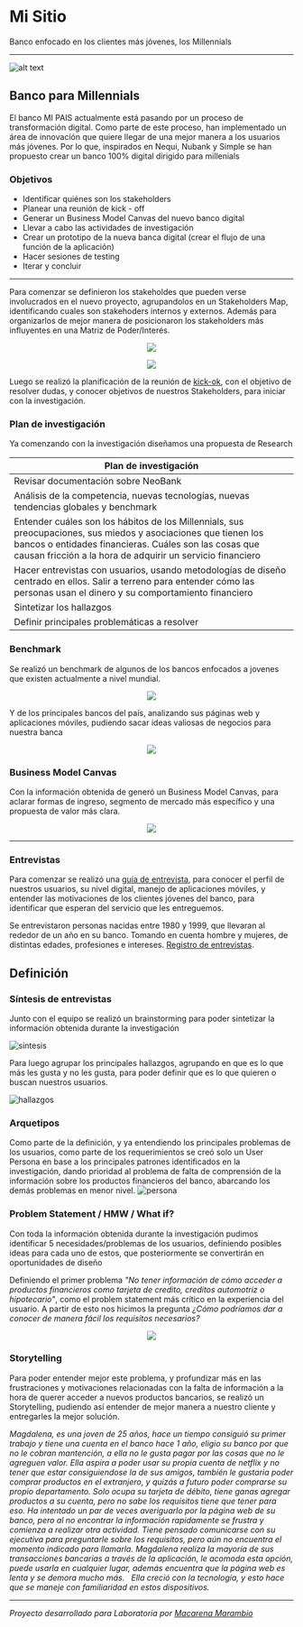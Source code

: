 # Mi Sitio

Banco enfocado en los clientes más jóvenes, los Millennials

---

![alt text](https://image.ibb.co/dypAen/Captura_de_pantalla_2018_03_25_a_la_s_11_37_48_a_m.png)

## Banco para Millennials
El banco MI PAIS actualmente está pasando por un proceso de transformación digital. Como parte de este proceso, han implementado un área de innovación que quiere llegar de una mejor manera a los usuarios más jóvenes. Por lo que, inspirados en Nequi, Nubank y Simple se han propuesto crear un banco 100% digital dirigido para millenials

### Objetivos
* Identificar quiénes son los stakeholders 
* Planear una reunión de kick - off 
* Generar un Business Model Canvas del nuevo banco digital
* Llevar a cabo las actividades de investigación
* Crear un prototipo de la nueva banca digital (crear el flujo de una función de la aplicación)
* Hacer sesiones de testing
* Iterar y concluir

---

Para comenzar se definieron los stakeholdes que pueden verse involucrados en el nuevo proyecto, agrupandolos en un Stakeholders Map, identificando cuales son stakehoders internos y externos. Además para organizarlos de mejor manera de posicionaron los stakeholders más influyentes en una Matriz de Poder/Interés. 

 <p align="center"> 
<img src="https://image.ibb.co/fdzXs7/Tutti_Frutti.jpg">
</p>

 <p align="center"> 
<img src="https://image.ibb.co/mtZDh7/Stakeholders.jpg">
</p>

Luego se realizó la planificación de la reunión de [kick-ok](https://drive.google.com/open?id=17GpEl5rCrAO0SZoTLBX9HPohX_bUfD1uWbEj8xMZRIw), con el objetivo de resolver dudas, y conocer objetivos de nuestros Stakeholders, para iniciar con la investigación. 

### Plan de investigación

Ya comenzando con la investigación diseñamos una propuesta de Research



Plan de investigación|
--|
Revisar documentación sobre NeoBank | 
Análisis de la competencia, nuevas tecnologías, nuevas tendencias globales y benchmark|
Entender cuáles son los hábitos de los Millennials, sus preocupaciones, sus miedos y asociaciones que tienen los bancos o entidades financieras. Cuáles son las cosas que causan fricción a la hora de adquirir un servicio financiero|
Hacer entrevistas con usuarios, usando metodologías de diseño centrado en ellos. Salir a terreno para entender cómo las personas usan el dinero y su comportamiento financiero|
Sintetizar los hallazgos|
Definir principales problemáticas a resolver|



### Benchmark 

Se realizó un benchmark de algunos de los bancos enfocados a jovenes que existen actualmente a nivel mundial.
 <p align="center"> 
<img src="https://image.ibb.co/epGOFS/Captura_de_pantalla_2018_03_25_a_la_s_12_29_38_p_m.png">
</p>

Y de los principales bancos del país, analizando sus páginas web y aplicaciones móviles, pudiendo sacar ideas valiosas de negocios para nuestra banca
 <p align="center"> 
<img src="https://image.ibb.co/nR1XaS/bancos.jpg">
</p>

### Business Model Canvas

Con la información obtenida de generó un Business Model Canvas, para aclarar formas de ingreso, segmento de mercado más específico y una propuesta de valor más clara.  

 <p align="center"> 
<img src="https://image.ibb.co/ikWhs7/Business_Model_Canvas.jpg">
</p>

---

### Entrevistas

Para comenzar se realizó una [guía de entrevista](https://drive.google.com/open?id=1iOQCXHDOWh9fp9yTROygM0sss5xHcCdCygwp5buTwh4), para conocer el perfil de nuestros usuarios, su nivel digital, manejo de aplicaciones móviles, y entender las motivaciones de los clientes jóvenes del banco, para identificar que esperan del servicio que les entreguemos. 

Se entrevistaron personas nacidas entre 1980 y 1999, que llevaran al rededor de un año en su banco. Tomando en cuenta hombre y mujeres, de distintas edades, profesiones e intereses. [Registro de entrevistas](https://drive.google.com/open?id=1uzIWWgg-ljNSJb0xvMtn16ncmfd_HPF4).


## Definición 

### Síntesis de entrevistas

Junto con el equipo se realizó un brainstorming para poder sintetizar la información obtenida durante la investigación

![sintesis](https://image.ibb.co/iwpd27/Sintesis_de_las_entrevistas.jpg)

Para luego agrupar los principales hallazgos, agrupando en que es lo que más les gusta y no les gusta, para poder definir que es lo que quieren o buscan nuestros usuarios.

![hallazgos](https://image.ibb.co/dBSes7/Resumen_que_quieren_1.jpg)

### Arquetipos

Como parte de la definición, y ya entendiendo los principales problemas de los usuarios, como parte de los requerimientos se creó solo un User Persona en base a los principales patrones identificados en la investigación, dando prioridad al problema de falta de comprensión de la información sobre los productos financieros del banco, abarcando los demás problemas en menor nivel. 
![persona](https://image.ibb.co/cmFhC7/User_Persona_banco.jpg)

### Problem Statement / HMW / What if?
Con toda la información obtenida durante la investigación pudimos identificar 5 necesidades/problemas de los usuarios, definiendo posibles ideas para cada uno de estos, que posteriormente se convertirán en oportunidades de diseño

Definiendo el primer problema *"No tener información de cómo acceder a productos financieros como tarjeta de credito, creditos automotriz o hipotecario"*, como el problem statement más crítico en la experiencia del usuario. 
A partir de esto nos hicimos la pregunta *¿Cómo podríamos dar a conocer de manera fácil los requisitos necesarios?*

 <p align="center"> 
<img src="https://image.ibb.co/cRXtkS/Captura_de_pantalla_2018_03_28_a_la_s_1_44_50_a_m.png">
</p>


### Storytelling

Para poder entender mejor este problema, y profundizar más en las frustraciones y motivaciones relacionadas con la falta de información a la hora de querer acceder a nuevos productos bancarios, se realizó un Storytelling, pudiendo así entender de mejor manera a nuestro cliente y entregarles la mejor solución. 

*Magdalena, es una joven de 25 años, hace un tiempo consiguió su primer trabajo y tiene una cuenta en el banco hace 1 año, eligio su banco por que no le cobran mantención, a ella no le gusta pagar por las cosas que no le agreguen valor. 
Ella aspira a poder usar su propia cuenta de netflix y no tener que estar consiguiendose la de sus amigos, también le gustaria poder comprar productos en el extranjero, y quizás a futuro poder comprarse su propio departamento. 
Solo ocupa su tarjeta de débito, tiene ganas agregar productos a su cuenta, pero no sabe los requisitos tiene que tener para eso. Ha intentado un par de veces averiguarlo por la página web de su banco, pero al no encontrar la información rapidamente se frustra y comienza a realizar otra actividad. Tiene pensado comunicarse con su ejecutiva para preguntarle sobre los requisitos, pero aún no encuentra el momento indicado para llamarla.
Magdalena realiza la mayoría de sus transacciones bancarias a través de la aplicación, le acomoda esta opción, puede usarla en cualquier lugar, además encuentra que la página web es lenta y se demora mucho más.  
Ella creció con la tecnología, y esto hace que se maneje con familiaridad en estos dispositivos.*





---
*Proyecto desarrollado para Laboratoria por [Macarena Marambio](https://macamarambio.github.io/)*
